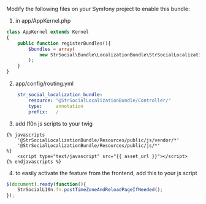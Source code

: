 Modify the following files on your Symfony project to enable this bundle:

1. in app/AppKernel.php

```php
class AppKernel extends Kernel
{
	public function registerBundles(){
		$bundles = array(
			new StrSocial\Bundle\LocalizationBundle\StrSocialLocalizationBundle(),
		);
	}
}
```

2. app/config/routing.yml 
```yml
	str_social_localization_bundle:
		resource: "@StrSocialLocalizationBundle/Controller/"
		type:     annotation
		prefix:   /
```

3. add l10n js scripts to your twig

```twig
{% javascripts
    '@StrSocialLocalizationBundle/Resources/public/js/vendor/*'
    '@StrSocialLocalizationBundle/Resources/public/js/*'
%}
    <script type="text/javascript" src="{{ asset_url }}"></script>
{% endjavascripts %}
```

4. to easily activate the feature from the frontend, add this to your js script
```js
$(document).ready(function(){
	StrSocialL10n.fn.postTimeZoneAndReloadPageIfNeeded();
});
```
